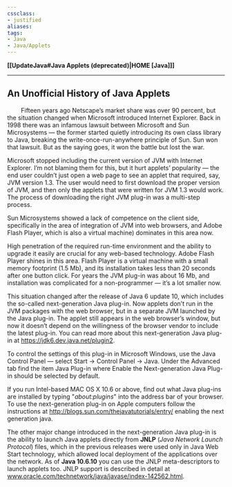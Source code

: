 ```yaml
---
cssclass:
- justified
aliases:
tags:
- Java
- Java/Applets
---
```

**[[UpdateJava#Java Applets (deprecated)|HOME [Java]]]**

---
## An Unofficial History of Java Applets
$\qquad$Fifteen years ago Netscape’s market share was over 90 percent, but the situation changed when Microsoft introduced Internet Explorer. Back in 1998 there was an infamous lawsuit between Microsoft and Sun Microsystems — the former started quietly introducing its own class library to Java, breaking the write-once-run-anywhere principle of Sun. Sun won that lawsuit. But as the saying goes, it won the battle but lost the war.

Microsoft stopped including the current version of JVM with Internet Explorer. I’m not blaming them for this, but it hurt applets’ popularity — the end user couldn’t just open a web page to see an applet that required, say, JVM version 1.3. The user would need to first download the proper version of JVM, and then only the applets that were written for JVM 1.3 would work. The process of downloading the right JVM plug-in was a multi-step process.

Sun Microsystems showed a lack of competence on the client side, specifically in the area of integration of JVM into web browsers, and Adobe Flash Player, which is also a virtual machine) dominates in this area now.

High penetration of the required run-time environment and the ability to upgrade it easily are crucial for any web-based technology. Adobe Flash Player shines in this area. Flash Player is a virtual machine with a small memory footprint (1.5 Mb), and its installation takes less than 20 seconds after one button click. For years the JVM plug-in was about 16 Mb, and installation was complicated for a non-programmer — it’s a lot smaller now.

This situation changed after the release of Java 6 update 10, which includes the so-called next-generation Java plug-in. Now applets don’t run in the JVM packages with the web browser, but in a separate JVM launched by the Java plug-in. The applet still appears in the web browser’s window, but now it doesn’t depend on the willingness of the browser vendor to include the latest plug-in. You can read more about this next-generation Java plug-in at https://jdk6.dev.java.net/plugin2.

To control the settings of this plug-in in Microsoft Windows, use the Java Control Panel — select Start $\to$ Control Panel $\to$ Java. Under the Advanced tab find the item Java Plug-in where Enable the Next-generation Java Plug-in should be selected by default.

If you run Intel-based MAC OS X 10.6 or above, find out what Java plug-ins are installed by typing "*about:plugins*" into the address bar of your browser. To use the next-generation plug-in on Apple computers follow the instructions at http://blogs.sun.com/thejavatutorials/entry/ enabling the next generation java.

The other major change introduced in the next-generation Java plug-in is the ability to launch Java applets directly from **JNLP** (*Java Network Launch Protocol*) files, which in the previous releases were used only in Java Web Start technology, which allowed local deployment of the applications over the network. As of **Java 10.6.10** you can use the JNLP meta-descriptors to launch applets too. JNLP support is described in detail at www.oracle.com/technetwork/java/javase/index-142562.html.